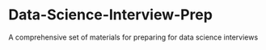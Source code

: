 # Data-Science-Interview-Prep
A comprehensive set of materials for preparing for data science interviews
